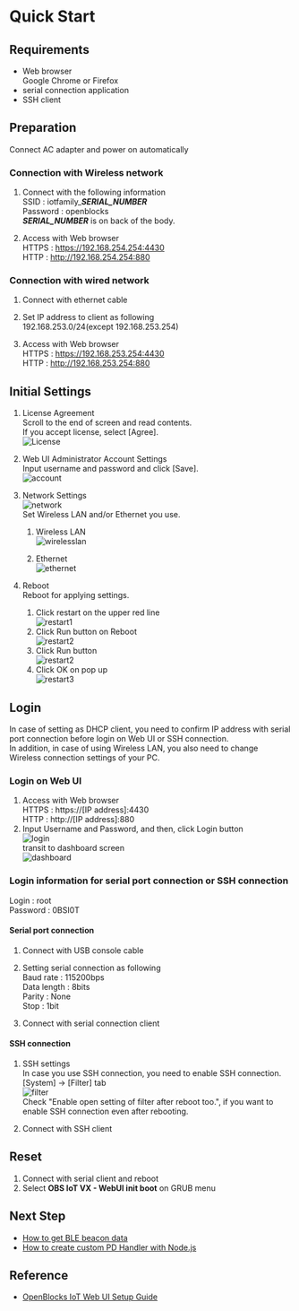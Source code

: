 # Quick Start

## Requirements
* Web browser  
Google Chrome or Firefox  
* serial connection application  
* SSH client  

## Preparation
Connect AC adapter and power on automatically  

### Connection with Wireless network  
1. Connect with the following information  
SSID : iotfamily_***SERIAL_NUMBER***  
Password : openblocks  
***SERIAL_NUMBER*** is on back of the body.

1. Access with Web browser  
    HTTPS : https://192.168.254.254:4430  
    HTTP : http://192.168.254.254:880  

### Connection with wired network  
1. Connect with ethernet cable  

1. Set IP address to client as following  
192.168.253.0/24(except 192.168.253.254)  

1. Access with Web browser  
    HTTPS : https://192.168.253.254:4430  
    HTTP : http://192.168.253.254:880  


## Initial Settings

1. License Agreement  
Scroll to the end of screen and read contents.  
If you accept license, select [Agree].  
![License](/image/webui/license.png)

1. Web UI Administrator Account Settings  
Input username and password and click [Save].  
![account](/image/webui/account.png)

1. Network Settings  
![network](/image/webui/network.png)  
Set Wireless LAN and/or Ethernet you use.  
    1. Wireless LAN  
![wirelesslan](/image/webui/wirelesslan.png)

    1. Ethernet  
![ethernet](/image/webui/ethernet.png)

1. Reboot  
Reboot for applying settings.  
    1. Click restart on the upper red line  
![restart1](/image/webui/restart1.png)  
    1. Click Run button on Reboot  
![restart2](/image/webui/restart2.png)  
    1. Click Run button  
![restart2](/image/webui/restart3.png)  
    1. Click OK on pop up  
![restart3](/image/webui/restart4.png)  

## Login  
In case of setting as DHCP client, you need to confirm IP address with serial port connection before login on Web UI or SSH connection.  
In addition, in case of using Wireless LAN, you also need to change Wireless connection settings of your PC.  

### Login on Web UI  
1. Access with Web browser  
    HTTPS : https://[IP address]:4430  
    HTTP : http://[IP address]:880  
1. Input Username and Password, and then, click Login button  
![login](/image/webui/login.png)  
transit to dashboard screen  
![dashboard](/image/webui/dashboard.png)  

### Login information for serial port connection or SSH connection  
Login : root  
Password : 0BSI0T  

#### Serial port connection  
1. Connect with USB console cable  

1. Setting serial connection as following  
Baud rate : 115200bps  
Data length : 8bits  
Parity : None  
Stop : 1bit  

1. Connect with serial connection client  

#### SSH connection  
1. SSH settings  
In case you use SSH connection, you need to enable SSH connection.  
[System] -> [Filter] tab  
![filter](/image/webui/filter.png)  
Check "Enable open setting of filter after reboot too.", if you want to enable SSH connection even after rebooting.  

1. Connect with SSH client  

## Reset
1. Connect with serial client and reboot  
1. Select **OBS IoT VX - WebUI init boot** on GRUB menu  

## Next Step

* [How to get BLE beacon data](/doc_source/vx2/HowToGetBLEBeaconData.md)
* [How to create custom PD Handler with Node.js](/doc_source/vx2/HowToCreateCustomPdHandlerWithNodejs.md)

## Reference
* [OpenBlocks IoT Web UI Setup Guide]()
